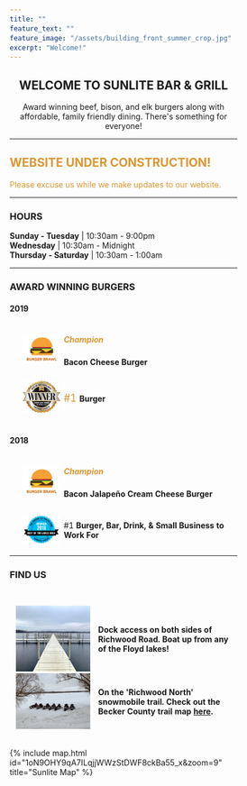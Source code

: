 ```yaml
---
title: ""
feature_text: ""
feature_image: "/assets/building_front_summer_crop.jpg"
excerpt: "Welcome!"
---
```



<center> <h2>WELCOME TO SUNLITE BAR &amp; GRILL</h2></center>
<center><p>Award winning beef, bison, and elk burgers along with affordable, family friendly dining. There's something for everyone! </p></center>

<hr>

<h2><font color="dc9632"> WEBSITE UNDER CONSTRUCTION! </font></h2>
<font color="dc9632">Please excuse us while we make updates to our website.</font>

<hr>

<h3>HOURS</h3>

<strong>Sunday - Tuesday</strong> | 10:30am - 9:00pm  
<strong>Wednesday</strong> | 10:30am - Midnight  
<strong>Thursday - Saturday</strong> | 10:30am - 1:00am  

<hr>
   
<h3>AWARD WINNING BURGERS</h3>
<style type="text/css">
.tg  {border-collapse:collapse;border-spacing:0;margin:0px auto;float:center;}
.tg td{padding:0px 3px;border-style:hidden;border-width:1px;overflow:hidden;word-break:normal;border-color:white;}
.tg .tg-0pkyl{border-color:inherit;text-align:left;vertical-align:left}
.tg .tg-0pkyr{border-color:inherit;text-align:right;vertical-align:right}
.tg .tg-0pkyc{border-color:inherit;text-align:left;vertical-align:middle}

.smallerlh {
  line-height: .5em;;
  margin: 0px;
  padding: 0px;
}

.ones { font-weight: bold; color: #dc9632; font-size: 20px;}
</style>

<h4>2019</h4>
<table class="tg">  
  <tr>
    <td class="tg-0pkyr" width="5%"></td>
    <td class="tg-0pkyr" width="18%"><img src="\assets\burgerbrawl.png"></td>
    <td class="tg-0pkyl"><h5><font color="dc9632"> Champion </font></h5><p class="smallerlh"> <strong>Bacon Cheese Burger</strong></p></td> 
  </tr>
     <tr>
    <th><div style="height:4px;"><br></div></th>
  </tr>
  <tr>
    <td class="tg-0pkyr" width="5%"></td>
    <td class="tg-0pkyr" width="18%"><img src="\assets\bestoflakes2019.png"></td>
    <td class="tg-0pkyl"><p><font color="dc9632" size=4> #1 </font><strong>Burger</strong> </p></td>
  </tr>
</table>   

<br>

<h4>2018</h4>
<table class="tg">  
   <tr>
    <td class="tg-0pkyr" width="5%">  </td>
    <td class="tg-0pkyr" width="18%"><img src="\assets\burgerbrawl.png"></td>
    <td class="tg-0pkyl"><h5><font color="dc9632"> Champion </font></h5><p class="smallerlh"> <strong>Bacon Jalape&#241;o Cream Cheese Burger</strong></p></td> 
  </tr>
     <tr>
    <th></th>
    <th><div style="height:4px;"><br></div></th>
  </tr>
  <tr>
    <td class="tg-0pkyr" width="5%">  </td>
    <td class="tg-0pkyr" width="18%"><img src="\assets\bestoflakes2018.png"></td>
    <td class="tg-0pkyl"><p><span class="ones"> #1 </span> <strong> Burger, Bar, Drink, &amp; Small Business to Work For</strong></p></td>
  </tr>
</table> 

<hr>

<h3>FIND US</h3>

<div style="height:2em;"><br></div>

<style>
* {
  box-sizing: border-box;
}

.column {
  float: left;
  width: 33.33%;
  padding: 8px;
}


/* Clearfix (clear floats) */
.row::after {
  content: "";
  clear: both;
  display: table;
}
</style>



<table class="tg">  
   <tr>
    <td class="tg-0pkyr" width="2%">  </td>
    <td class="tg-0pkyr" width="33%"><img src="\assets\bigdock.jpeg" style="width:100%"></td>
    <td class="tg-0pkyr" width="2%">  </td>
    <td class="tg-0pkyc" width="60%"><p><strong>Dock access on both sides of Richwood Road. Boat up from any of the Floyd lakes!</strong></p></td>
  </tr>
  <tr>
    <td class="tg-0pkyr" width="2%">  </td>
    <td class="tg-0pkyr" width="33%"><img src="\assets\snomobileparking.jpg" style="width:100%"></td>
    <td class="tg-0pkyr" width="2%">  </td>
    <td class="tg-0pkyc" width="60%"><p><strong>On the 'Richwood North' snowmobile trail. Check out the Becker County trail map <a href="http://www.co.becker.mn.us/dept/parks_recreation/snowmobile.aspx">here</a>.</strong></p></td>
  </tr>
</table> 

<br>

{% include map.html id="1oN9OHY9qA7ILqjjWWzStDWF8ckBa55_x&zoom=9" title="Sunlite Map" %}

<br>




<!---

<div class="row">
  <div class="column" style="width: 35%">
    <img src="\assets\bigdock.jpeg" style="width:100%">
  </div>
  <div class="column" style="width: 63%">
        <p>Dock access on both sides of Richwood Road. Boat up from any of the Floyd Lakes.</p>
  </div>
</div>

<div class="row">
  <div class="column" style="width: 35%">
    <img src="\assets\snomobileparking.jpg" style="width:100%">
  </div>
  <div class="column" style="width: 63%">
    <p>On the 'Richwood North' snowmobile trail. Check out the Becker County trail map <a href="http://www.co.becker.mn.us/dept/parks_recreation/snowmobile.aspx">here</a>.</p>
  </div>
</div>



## Sunlite at a Glance

- Boat access from both Big, Middle, and Little Floyd Lakes
- Pool tables & bubble hockey
- some other stuff


## Local Partners!
Here are some of the local businesses we purcahse from.

- Tomatoes, cucumbers, and other produce from [Lakeview Greenhouse](https://www.facebook.com/pages/category/Local-Business/Lakeview-Greenhouses-1733740066719982/)
- Onions from [Gulseth Farms](http://www.lakesareafarmersmarket.com/?post_type=team&p=2802)
- Fresh ground beef from Hoffman's Meat Market.
- Pizza from [Great North Pizza Co.](https://www.greatnorthpizzaco.com/)
-->
